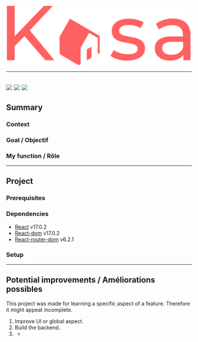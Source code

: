 <p align="center">
  <img src="/src/assets/img/logo.svg" width="500px"alt="Sublime's custom image"/>
</p>

---
[![](https://img.shields.io/badge/React-20232A?style=for-the-badge&logo=react&logoColor=61DAFB)](https://fr.reactjs.org/)
[![](https://img.shields.io/badge/React_Router-CA4245?style=for-the-badge&logo=react-router&logoColor=white)](https://reactrouter.com/)
[![](https://img.shields.io/badge/eslint-3A33D1?style=for-the-badge&logo=eslint&logoColor=white)](https://eslint.org/)
---
## Summary
### Context
### Goal / Objectif
### My function / Rôle
---
## Project
### Prerequisites
### Dependencies
- [React](https://fr.reactjs.org/) v17.0.2
- [React-dom](https://www.npmjs.com/package/react-dom) v17.0.2
- [React-router-dom](https://v5.reactrouter.com/web/guides/quick-start) v6.2.1
### Setup
---
## Potential improvements / Améliorations possibles
This project was made for learning a specific aspect of a feature. Therefore it might appeat incomplete.
1. Improve UI or global aspect.
2. Build the backend.
3. -
